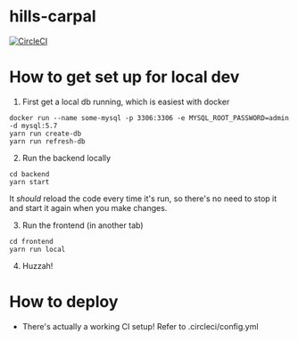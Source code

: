 # hills-carpal

[![CircleCI](https://circleci.com/gh/RHoKAustralia/hills-carpal.svg?style=svg)](https://circleci.com/gh/RHoKAustralia/hills-carpal)

# How to get set up for local dev
1. First get a local db running, which is easiest with docker
```
docker run --name some-mysql -p 3306:3306 -e MYSQL_ROOT_PASSWORD=admin -d mysql:5.7
yarn run create-db
yarn run refresh-db
```

2. Run the backend locally
```
cd backend
yarn start
```

It _should_ reload the code every time it's run, so there's no need to stop it and start it again when you make changes.

3. Run the frontend (in another tab)
```
cd frontend
yarn run local
```

4. Huzzah!

# How to deploy
- There's actually a working CI setup! Refer to .circleci/config.yml



